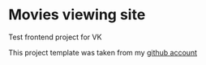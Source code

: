 # Movies viewing site

Test frontend project for VK

This project template was taken from my [github account](https://github.com/darvenommm/frontend-template)
